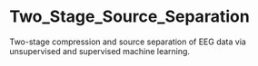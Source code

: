 # Two_Stage_Source_Separation
Two-stage compression and source separation of EEG data via unsupervised and supervised machine learning.
